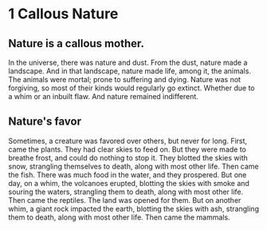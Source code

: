 # 1 Callous Nature

## Nature is a callous mother.

In the universe, there was nature and dust. From the dust, nature made a landscape. And in that landscape, nature made life, among it, the animals. The animals were mortal; prone to suffering and dying. Nature was not forgiving, so most of their kinds would regularly go extinct. Whether due to a whim or an inbuilt flaw. And nature remained indifferent.

## Nature's favor

Sometimes, a creature was favored over others, but never for long. First, came the plants. They had clear skies to feed on. But they were made to breathe frost, and could do nothing to stop it. They blotted the skies with snow, strangling themselves to death, along with most other life. Then came the fish. There was much food in the water, and they prospered. But one day, on a whim, the volcanoes erupted, blotting the skies with smoke and souring the waters, strangling them to death, along with most other life. Then came the reptiles. The land was opened for them. But on another whim, a giant rock impacted the earth, blotting the skies with ash, strangling them to death, along with most other life. Then came the mammals.